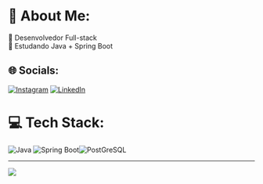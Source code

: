 <img align="center" width=100% scr="./github-header.png"/>

# 💫 About Me:

🔭 Desenvolvedor Full-stack<br>🌱 Estudando Java + Spring Boot<br>

## 🌐 Socials:

[![Instagram](https://img.shields.io/badge/Instagram-%23E4405F.svg?logo=Instagram&logoColor=white)](https://instagram.com/winkelstrotersergio) [![LinkedIn](https://img.shields.io/badge/LinkedIn-%230077B5.svg?logo=linkedin&logoColor=white)](https://linkedin.com/in/sergio-winkelstroter)

# 💻 Tech Stack:

![Java](https://img.shields.io/badge/java-%23323330.svg?style=for-the-badge&logo=java&logoColor=%23F7DF1E) ![Spring Boot](https://img.shields.io/badge/Spring_Boot-F2F4F9?style=for-the-badge&logo=spring-boot)![PostGreSQL](https://img.shields.io/badge/PostgreSQL-316192?style=for-the-badge&logo=postgresql&logoColor=white)

---

[![](https://visitcount.itsvg.in/api?id=sergiowinkelstroter&icon=0&color=0)](https://visitcount.itsvg.in)

<!-- Proudly created with GPRM ( https://gprm.itsvg.in ) -->
